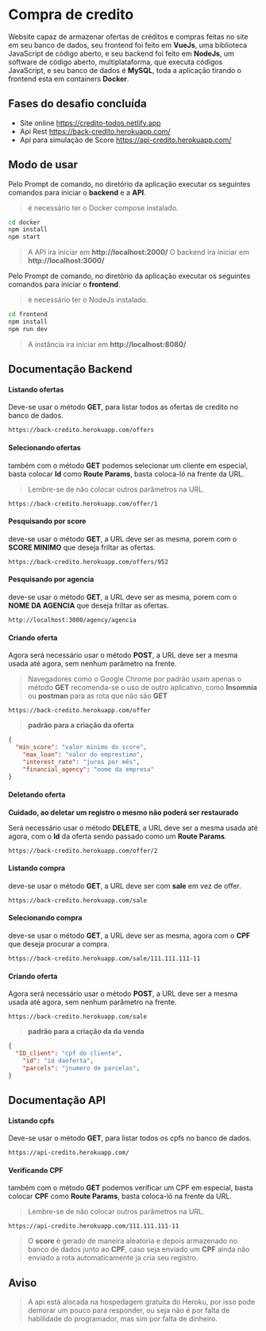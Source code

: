# Compra de credito

Website capaz de armazenar ofertas de créditos e compras feitas no site em seu banco de dados, seu frontend foi feito em **VueJs**, uma biblioteca JavaScript de código aberto, e seu backend foi feito em **NodeJs**, um software de código aberto, multiplataforma, que executa códigos JavaScript, e seu banco de dados é **MySQL**, toda a aplicação tirando o frontend esta em containers **Docker**.

## Fases do desafio concluída

- Site online https://credito-todos.netlify.app
- Api Rest https://back-credito.herokuapp.com/
- Api para simulação de Score https://api-credito.herokuapp.com/

## Modo de usar

Pelo Prompt de comando, no diretório da aplicação executar os seguintes comandos para iniciar o **backend** e a **API**.

> é necessário ter o Docker compose instalado.

```cmd
cd docker
npm install
npm start
```

> A API ira iniciar em **http://localhost:2000/**
> O backend ira iniciar em **http://localhost:3000/**

Pelo Prompt de comando, no diretório da aplicação executar os seguintes comandos para iniciar o **frontend**.

> é necessário ter o NodeJs instalado.

```cmd
cd frontend
npm install
npm run dev
```

> A instância ira iniciar em **http://localhost:8080/**

## Documentação Backend

#### Listando ofertas

Deve-se usar o método **GET**, para listar todos as ofertas de credito no banco de dados.

```http
https://back-credito.herokuapp.com/offers
```

#### Selecionando ofertas

também com o método **GET** podemos selecionar um cliente em especial, basta colocar **Id** como **Route Params**, basta coloca-ló na frente da URL.

> Lembre-se de não colocar outros parâmetros na URL.

```http
https://back-credito.herokuapp.com/offer/1
```

#### Pesquisando por score

deve-se usar o método **GET**, a URL deve ser as mesma, porem com o **SCORE MINIMO** que deseja friltar as ofertas.


```http
https://back-credito.herokuapp.com/offers/952
```

#### Pesquisando por agencia

deve-se usar o método **GET**, a URL deve ser as mesma, porem com o  **NOME DA AGENCIA** que deseja friltar as ofertas.

```http
http://localhost:3000/agency/agencia
```

#### Criando oferta

Agora será necessário usar o método **POST**, a URL deve ser a mesma usada até agora, sem nenhum parâmetro na frente.

> Navegadores como o Google Chrome por padrão usam apenas o método **GET** recomenda-se o uso de outro aplicativo, como **Insomnia** ou **postman**  para as rota que não são **GET**

```http
https://back-credito.herokuapp.com/offer
```

> **padrão para a criação da oferta**

```json
{
  "min_score": "valor minimo do score",
	"max_loan": "valor do emprestimo",
	"interest_rate": "juros por mês",
	"financial_agency": "nome da empresa"
}
```


#### Deletando oferta

**Cuidado, ao deletar um registro o mesmo não poderá ser restaurado**

Será necessário usar o método **DELETE**, a URL deve ser a mesma usada até agora, com o **Id** da oferta  sendo passado como um **Route Params**.

```http
https://back-credito.herokuapp.com/offer/2
```

#### Listando  compra

deve-se usar o método **GET**, a URL deve ser com **sale** em vez de offer.

```http
https://back-credito.herokuapp.com/sale
```

#### Selecionando compra

deve-se usar o método **GET**, a URL deve ser as mesma, agora com o **CPF** que deseja procurar a compra.

```http
https://back-credito.herokuapp.com/sale/111.111.111-11
```

#### Criando oferta

Agora será necessário usar o método **POST**, a URL deve ser a mesma usada até agora, sem nenhum parâmetro na frente.

```http
https://back-credito.herokuapp.com/sale
```

> **padrão para a criação da da venda**

```json
{
  "ID_client": "cpf do cliente",
	"id": "id daoferta",
	"parcels": "jnumero de parcelas",
}
```

## Documentação API

#### Listando cpfs

Deve-se usar o método **GET**, para listar todos os cpfs no banco de dados.

```http
https://api-credito.herokuapp.com/
```

#### Verificando CPF

também com o método **GET** podemos verificar um CPF em especial, basta colocar **CPF** como **Route Params**, basta coloca-ló na frente da URL.

> Lembre-se de não colocar outros parâmetros na URL.

```http
https://api-credito.herokuapp.com/111.111.111-11
```
> O **score** é gerado de maneira aleatoria e depois armazenado no banco de dados junto ao **CPF**, caso seja enviado um **CPF** ainda não enviado a rota automaticamente ja cria seu registro.

## Aviso

> A api está alocada na hospedagem gratuita do Heroku, por isso pode demorar um pouco para responder, ou seja não é por falta de habilidade do programador, mas sim por falta de dinheiro.
